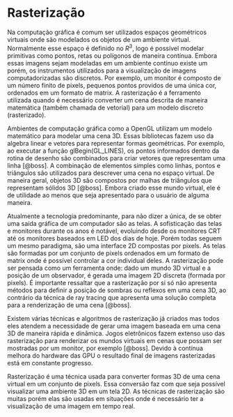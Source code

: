 # Rasterização

Na computação gráfica é comum ser utilizados espaços geométricos
virtuais onde são modelados os objetos de um ambiente virtual.
Normalmente esse espaço é definido no $R^3$, logo é possível modelar
primitivas como pontos, retas ou polígonos de maneira contínua. Embora
essas imagens sejam modeladas em um ambiente contínuo existe um porém,
os instrumentos utilizados para a visualização de imagens
computadorizadas são discretos. Por exemplo, um monitor é composto de um
número finito de pixels, pequenos pontos providos de uma única cor,
ordenados em um formato de matrix. A rasterização é a ferramento
utilizada quando é necessário converter um cena descrita de maneira
matemática (também chamada de vetorial) para um modelo discreto
(rasterizado).

Ambientes de computação gráfica como a OpenGL utilizam um modelo
matemático para modelar uma cena 3D. Essas bibliotecas fazem uso da
algebra linear e vetores para representar formas geométricas. Por
exemplo, ao executar a função glBegin(GL_LINES), os pontos informados
dentro da rotina de desenho são combinados para criar vetores que
representam uma linha [@boss]. A combinação de elementos simples como
linhas, pontos e triângulos são utilizados para descrever uma cena no
espaço virtual. De maneira geral, objetos 3D são compostos por malhas de
triângulos que representam sólidos 3D [@boss]. Embora criado esse mundo
virtual, ele é de utilidade ao menos que seja apresentado para o usuário
de alguma maneira.

Atualmente a tecnologia predominante, para não dizer a única, de se
obter uma saída gráfica de um computador são as telas. A sofisticação
das telas e monitores durante os anos é notável, evoluindo desde os
monitores CRT até os monitores baseados em LED dos dias de hoje. Porém
todas seguem um mesmo paradigma, são uma interface 2D compostas por
pixels. As telas são formadas por um conjunto de pixels ordenados em um
formato de matrix onde é possível controlar a cor individual deles. A
rasterização pode ser pensada como um ferramenta onde: dado um mundo 3D
virtual e a posição de um observador, é gerada uma imagem 2D discreta
(formada por pixels). É importante ressaltar que a rasterização por si
só não apresenta métodos para definir a posição de sombras ou reflexos
em uma cena 3D, ao contrário da técnica de ray tracing que apresenta uma
solução completa para a renderização de uma cena [@boss].

Existem várias técnicas e algoritmos de rasterização já criados mas
todos eles atendem a necessidade de gerar uma imagem baseada em uma cena
3D de maneira rápida e dinâmica. Jogos eletrônicos fazem extenso uso das
rasterização para renderizar os mundos virtuais em cenas que possam ser
mostradas por um monitor, por exemplo [@boss]. Devido à contínua melhora
do hardware das GPU o resultado final de imagens rasterizadas está em
constante progresso.

Rasterização é uma técnica usada para converter formas 3D de uma cena
virtual em um conjunto de pixels. Essa conversão faz com que seja
possível visualizar uma ambiente 3D em um tela 2D. As técnicas de
rasterização são muitas porém elas são usadas em situações onde é
necessário ter a visualização de uma imagem em tempo real.
